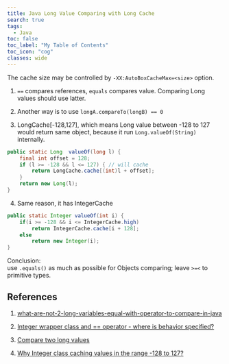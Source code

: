 ```yaml
---
title: Java Long Value Comparing with Long Cache
search: true
tags: 
  - Java
toc: false
toc_label: "My Table of Contents"
toc_icon: "cog"
classes: wide
---
```

The cache size may be controlled by `-XX:AutoBoxCacheMax=<size>` option.

1. `==` compares references, `equals` compares value. Comparing Long values should use latter.

2. Another way is to use `longA.compareTo(longB) == 0`

3. LongCache[-128,127], which means Long value between -128 to 127 would return same object, because it run `Long.valueOf(String)` internally.
  ```java
  public static Long  valueOf(long l) {
      final int offset = 128;
      if (l >= -128 && l <= 127) { // will cache
          return LongCache.cache[(int)l + offset];
      }
      return new Long(l);
  }
  ```
4. Same reason, it has IntegerCache
  ```java
  public static Integer valueOf(int i) {
      if(i >= -128 && i <= IntegerCache.high)
          return IntegerCache.cache[i + 128];
      else
          return new Integer(i);
  }
  ```

Conclusion:  
use `.equals()` as much as possible for Objects comparing; leave `>=<` to primitive types.

## References

1. [what-are-not-2-long-variables-equal-with-operator-to-compare-in-java](https://stackoverflow.com/questions/19485818/what-are-not-2-long-variables-equal-with-operator-to-compare-in-java)

2. [Integer wrapper class and == operator - where is behavior specified?](https://stackoverflow.com/questions/5581913/integer-wrapper-class-and-operator-where-is-behavior-specified)

3. [Compare two long values](http://java2s.com/Tutorials/Java/Data_Types/How_to_compare_two_long_values.htm)

4. [Why Integer class caching values in the range -128 to 127?](https://stackoverflow.com/questions/20897020/why-integer-class-caching-values-in-the-range-128-to-127)